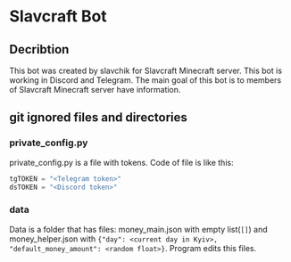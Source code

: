 # Slavcraft Bot

## Decribtion

This bot was created by slavchik for Slavcraft Minecraft server. This bot is working in Discord and Telegram. The main goal of this bot is to members of Slavcraft Minecraft server have information.

## git ignored files and directories

### private_config.py

private_config.py is a file with tokens. Code of file is like this:
```Python
tgTOKEN = "<Telegram token>"
dsTOKEN = "<Discord token>"
```
### data

Data is a folder that has files: money_main.json with empty list(```[]```) and money_helper.json with ```{"day": <current day in Kyiv>, "default_money_amount": <random float>}```. Program edits this files.

